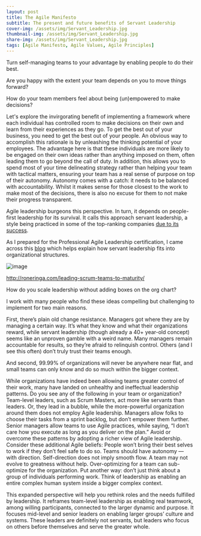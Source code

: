 ```yaml
---
layout: post
title: The Agile Manifesto
subtitle: The present and future benefits of Servant Leadership
cover-img: /assets/img/Servant_Leadership.jpg
thumbnail-img: /assets/img/Servant_Leadership.jpg
share-img: /assets/img/Servant_Leadership.jpg
tags: [Agile Manifesto, Agile Values, Agile Principles]
---
```


Turn self-managing teams to your advantage by enabling people to do their best.

Are you happy with the extent your team depends on you to move things forward? 

How do your team members feel about being (un)empowered to make decisions? 

Let's explore the invirgorating benefit of implementing a framework where each individual has controlled room to make decisions on their own and learn from their experiences as they go. To get the best out of your business, you need to get the best out of your people. An obvious way to accomplish this rationale is by unleashing the thinking potential of your employees. The advantage here is that these individuals are more likely to be engaged on their own ideas rather than anything imposed on them, often leading them to go beyond the call of duty. In addition, this allows you to spend most of your time delineating strategy rather than helping your team with tactical matters, ensuring your team has a real sense of purpose on top of their autonomy. Autonomy comes with a catch: it needs to be balanced with accountability. Whilst it makes sense for those closest to the work to make most of the decisions, there is also no excuse for them to not make their progress transparent. 

Agile leadership burgeons this perspective. In turn, it depends on people-first leadership for its survival. It calls this approach servant leadership, a style being practiced in some of the top-ranking companies [due to its success](https://journals.sagepub.com/doi/10.1177/107179190200900205). 

As I prepared for the Professional Agile Leadership certification, I came across this [blog](https://www.scrum.org/resources/blog/business-agility) which helps explain how servant leadership fits into organizational structures. 

![image](/assets/img/Servant_Leadership.png)



http://roneringa.com/leading-scrum-teams-to-maturity/


How do you scale leadership without adding boxes on the org chart?

I work with many people who find these ideas compelling but challenging to implement for two main reasons.

First, there’s plain old change resistance. Managers got where they are by managing a certain way. It’s what they know and what their organizations reward, while servant leadership (though already a 40+ year-old concept) seems like an unproven gamble with a weird name. Many managers remain accountable for results, so they’re afraid to relinquish control. Others (and I see this often) don’t truly trust their teams enough.

And second, 99.99% of organizations will never be anywhere near flat, and small teams can only know and do so much within the bigger context.

While organizations have indeed been allowing teams greater control of their work, many have landed on unhealthy and ineffectual leadership patterns. Do you see any of the following in your team or organization?
Team-level leaders, such as Scrum Masters, act more like servants than leaders. Or, they lead in a bubble, while the more-powerful organization around them does not employ Agile leadership.
Managers allow folks to choose their tasks from a sprint backlog, but don’t empower them further.
Senior managers allow teams to use Agile practices, while saying, “I don’t care how you execute as long as you deliver on the plan.”
Avoid or overcome these patterns by adopting a richer view of Agile leadership. Consider these additional Agile beliefs:
People won’t bring their best selves to work if they don’t feel safe to do so.
Teams should have autonomy — with direction.
Self-direction does not imply smooth flow.
A team may not evolve to greatness without help.
Over-optimizing for a team can sub-optimize for the organization.
Put another way: don’t just think about a group of individuals performing work. Think of leadership as enabling an entire complex human system inside a bigger complex context.

This expanded perspective will help you rethink roles and the needs fulfilled by leadership. It reframes team-level leadership as enabling real teamwork, among willing participants, connected to the larger dynamic and purpose. It focuses mid-level and senior leaders on enabling larger groups’ culture and systems. These leaders are definitely not servants, but leaders who focus on others before themselves and serve the greater whole.


